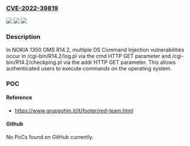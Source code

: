 ### [CVE-2022-39819](https://cve.mitre.org/cgi-bin/cvename.cgi?name=CVE-2022-39819)
![](https://img.shields.io/static/v1?label=Product&message=n%2Fa&color=blue)
![](https://img.shields.io/static/v1?label=Version&message=n%2Fa&color=blue)
![](https://img.shields.io/static/v1?label=Vulnerability&message=n%2Fa&color=brighgreen)

### Description

In NOKIA 1350 OMS R14.2, multiple OS Command Injection vulnerabilities occur in /cgi-bin/R14.2/log.pl via the cmd HTTP GET parameter and /cgi-bin/R14.2/checkping.pl via the addr HTTP GET parameter. This allows authenticated users to execute commands on the operating system.

### POC

#### Reference
- https://www.gruppotim.it/it/footer/red-team.html

#### Github
No PoCs found on GitHub currently.

